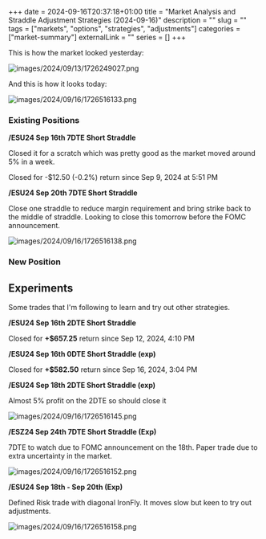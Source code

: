 +++ 
date = 2024-09-16T20:37:18+01:00
title = "Market Analysis and Straddle Adjustment Strategies (2024-09-16)"
description = ""
slug = ""
tags = ["markets", "options", "strategies", "adjustments"]
categories = ["market-summary"]
externalLink = ""
series = []
+++

This is how the market looked yesterday:

![images/2024/09/13/1726249027.png](/images/2024/09/13/1726249027.png)

And this is how it looks today:

![images/2024/09/16/1726516133.png](/images/2024/09/16/1726516133.png)

### Existing Positions

**/ESU24 Sep 16th 7DTE Short Straddle**

Closed it for a scratch which was pretty good as the market moved around 5% in a week.

Closed for -$12.50 (-0.2%) return since Sep 9, 2024 at 5:51 PM

**/ESU24 Sep 20th 7DTE Short Straddle**

Close one straddle to reduce margin requirement and bring strike back to the middle of straddle.
Looking to close this tomorrow before the FOMC announcement.

![images/2024/09/16/1726516138.png](/images/2024/09/16/1726516138.png)

### New Position

## Experiments

Some trades that I'm following to learn and try out other strategies.

**/ESU24 Sep 16th 2DTE Short Straddle**

Closed for **+$657.25** return since Sep 12, 2024, 4:10 PM

**/ESU24 Sep 16th 0DTE Short Straddle (exp)**

Closed for **+$582.50** return since Sep 16, 2024, 3:04 PM

**/ESU24 Sep 18th 2DTE Short Straddle (exp)**

Almost 5% profit on the 2DTE so should close it

![images/2024/09/16/1726516145.png](/images/2024/09/16/1726516145.png)

**/ESZ24 Sep 24th 7DTE Short Straddle (Exp)**

7DTE to watch due to FOMC announcement on the 18th. Paper trade due to extra uncertainty in the market.

![images/2024/09/16/1726516152.png](/images/2024/09/16/1726516152.png)

**/ESU24 Sep 18th - Sep 20th (Exp)**

Defined Risk trade with diagonal IronFly.
It moves slow but keen to try out adjustments.

![images/2024/09/16/1726516158.png](/images/2024/09/16/1726516158.png)
